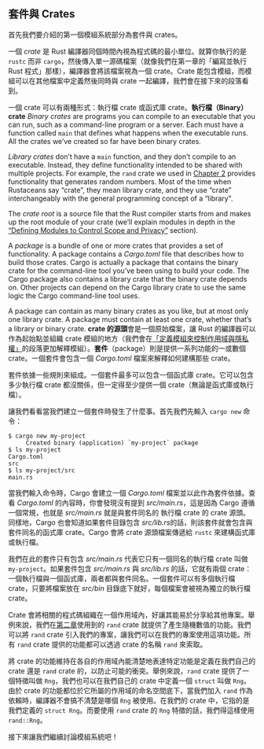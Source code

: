 ## 套件與 Crates

首先我們要介紹的第一個模組系統部分為套件與 crates。

一個 *crate* 是 Rust 編譯器同個時間內視為程式碼的最小單位。就算你執行的是 `rustc` 而非 `cargo`，然後傳入單一源碼檔案（就像我們在第一章的「編寫並執行 Rust 程式」那樣），編譯器會將該檔案視為一個 crate。Crate 能包含模組，而模組可以在其他檔案中定義然後同時與 crate 一起編譯，我們會在接下來的段落看到。

一個 crate 可以有兩種形式：執行檔 crate 或函式庫 crate。**執行檔（Binary） crate**
*Binary crates* are programs you can compile to an executable that you can run,
such as a command-line program or a server. Each must have a function called
`main` that defines what happens when the executable runs. All the crates we’ve
created so far have been binary crates.

*Library crates* don’t have a `main` function, and they don’t compile to an
executable. Instead, they define functionality intended to be shared with
multiple projects. For example, the `rand` crate we used in [Chapter
2][rand]<!-- ignore --> provides functionality that generates random numbers.
Most of the time when Rustaceans say “crate”, they mean library crate, and they
use “crate” interchangeably with the general programming concept of a “library".

The *crate root* is a source file that the Rust compiler starts from and makes
up the root module of your crate (we’ll explain modules in depth in the
[“Defining Modules to Control Scope and Privacy”][modules]<!-- ignore -->
section).

A *package* is a bundle of one or more crates that provides a set of
functionality. A package contains a *Cargo.toml* file that describes how to
build those crates. Cargo is actually a package that contains the binary crate
for the command-line tool you’ve been using to build your code. The Cargo
package also contains a library crate that the binary crate depends on. Other
projects can depend on the Cargo library crate to use the same logic the Cargo
command-line tool uses.

A package can contain as many binary crates as you like, but at most only one
library crate. A package must contain at least one crate, whether that’s a
library or binary crate.
**crate 的源頭**會是一個原始檔案，讓 Rust 的編譯器可以作為起始點並組織 crate 模組的地方（我們會在[「定義模組來控制作用域與隱私權」][modules]<!-- ignore -->的段落更加解釋模組）。**套件**（package）則是提供一系列功能的一或數個 crate。一個套件會包含一個 *Cargo.toml* 檔案來解釋如何建構那些 crate。

套件依據一些規則來組成。一個套件最多可以包含一個函式庫 crate。它可以包含多少執行檔 crate 都沒關係，但一定得至少提供一個 crate（無論是函式庫或執行檔）。

讓我們看看當我們建立一個套件時發生了什麼事。首先我們先輸入 `cargo new` 命令：

```console
$ cargo new my-project
     Created binary (application) `my-project` package
$ ls my-project
Cargo.toml
src
$ ls my-project/src
main.rs
```

當我們輸入命令時，Cargo 會建立一個 *Cargo.toml* 檔案並以此作為套件依據。查看 *Cargo.toml* 的內容時，你會發現沒有提到 *src/main.rs*，這是因為 Cargo 遵循一個常規，也就是 *src/main.rs* 就是與套件同名的
執行檔 crate 的 crate 源頭。同樣地，Cargo 也會知道如果套件目錄包含 *src/lib.rs*的話，則該套件就會包含與套件同名的函式庫 crate。Cargo 會將 crate 源頭檔案傳遞給 `rustc` 來建構函式庫或執行檔。

我們在此的套件只有包含 *src/main.rs* 代表它只有一個同名的執行檔 crate 叫做 `my-project`。如果套件包含 *src/main.rs* 與 *src/lib.rs* 的話，它就有兩個 crate：一個執行檔與一個函式庫，兩者都與套件同名。一個套件可以有多個執行檔 crate，只要將檔案放在 *src/bin* 目錄底下就好，每個檔案會被視為獨立的執行檔 crate。

Crate 會將相關的程式碼組織在一個作用域內，好讓其能易於分享給其他專案。舉例來說，我們在[第二章][rand]<!-- ignore -->使用到的 `rand` crate 就提供了產生隨機數值的功能。我們可以將 `rand` crate 引入我們的專案，讓我們可以在我們的專案使用這項功能。所有 `rand` crate 提供的功能都可以透過 crate 的名稱 `rand` 來索取。

將 crate 的功能維持在各自的作用域內能清楚地表達特定功能是定義在我們自己的 crate 還是 `rand` crate 的，以防止可能的衝突。舉例來說，`rand` crate 提供了一個特徵叫做 `Rng`，我們也可以在我們自己的 crate 中定義一個 `struct` 叫做 `Rng`。由於 crate 的功能都位於它所屬的作用域的命名空間底下，當我們加入 `rand` 作為依賴時，編譯器不會搞不清楚是哪個 `Rng` 被使用。在我們的 crate 中，它指的是我們定義的 `struct Rng`。而要使用 `rand` crate 的 `Rng` 特徵的話，我們得這樣使用 `rand::Rng`。

接下來讓我們繼續討論模組系統吧！

[modules]: ch07-02-defining-modules-to-control-scope-and-privacy.html
[rand]: ch02-00-guessing-game-tutorial.html#產生隨機數字
